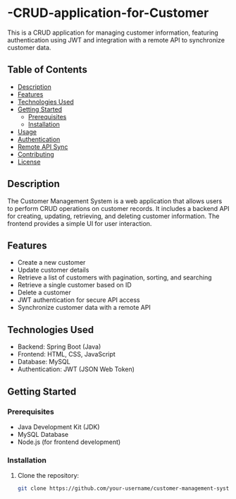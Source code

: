 # -CRUD-application-for-Customer

This is a CRUD application for managing customer information, featuring authentication using JWT and integration with a remote API to synchronize customer data.

## Table of Contents

- [Description](#description)
- [Features](#features)
- [Technologies Used](#technologies-used)
- [Getting Started](#getting-started)
  - [Prerequisites](#prerequisites)
  - [Installation](#installation)
- [Usage](#usage)
- [Authentication](#authentication)
- [Remote API Sync](#remote-api-sync)
- [Contributing](#contributing)
- [License](#license)

## Description

The Customer Management System is a web application that allows users to perform CRUD operations on customer records. It includes a backend API for creating, updating, retrieving, and deleting customer information. The frontend provides a simple UI for user interaction.

## Features

- Create a new customer
- Update customer details
- Retrieve a list of customers with pagination, sorting, and searching
- Retrieve a single customer based on ID
- Delete a customer
- JWT authentication for secure API access
- Synchronize customer data with a remote API

## Technologies Used

- Backend: Spring Boot (Java)
- Frontend: HTML, CSS, JavaScript
- Database: MySQL
- Authentication: JWT (JSON Web Token)

## Getting Started

### Prerequisites

- Java Development Kit (JDK)
- MySQL Database
- Node.js (for frontend development)

### Installation

1. Clone the repository:

   ```bash
   git clone https://github.com/your-username/customer-management-system.git
